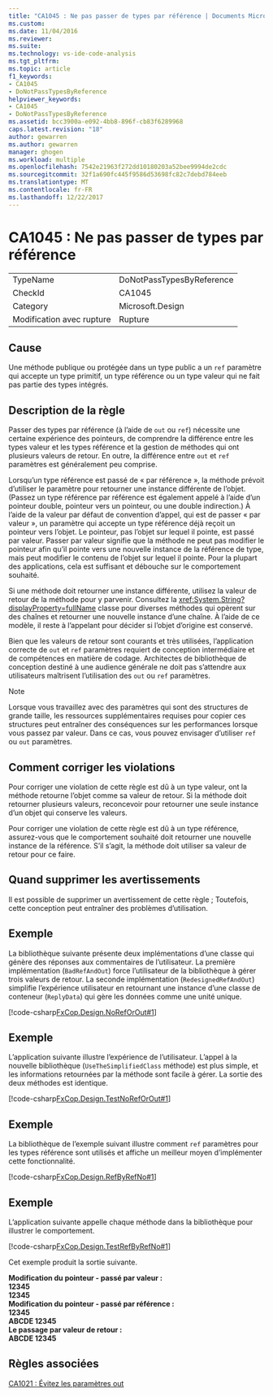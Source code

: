 ```yaml
---
title: "CA1045 : Ne pas passer de types par référence | Documents Microsoft"
ms.custom: 
ms.date: 11/04/2016
ms.reviewer: 
ms.suite: 
ms.technology: vs-ide-code-analysis
ms.tgt_pltfrm: 
ms.topic: article
f1_keywords:
- CA1045
- DoNotPassTypesByReference
helpviewer_keywords:
- CA1045
- DoNotPassTypesByReference
ms.assetid: bcc3900a-e092-4bb8-896f-cb83f6289968
caps.latest.revision: "18"
author: gewarren
ms.author: gewarren
manager: ghogen
ms.workload: multiple
ms.openlocfilehash: 7542e21963f272dd10180203a52bee9994de2cdc
ms.sourcegitcommit: 32f1a690fc445f9586d53698fc82c7debd784eeb
ms.translationtype: MT
ms.contentlocale: fr-FR
ms.lasthandoff: 12/22/2017
---
```

# <a name="ca1045-do-not-pass-types-by-reference"></a>CA1045 : Ne pas passer de types par référence
|||  
|-|-|  
|TypeName|DoNotPassTypesByReference|  
|CheckId|CA1045|  
|Category|Microsoft.Design|  
|Modification avec rupture|Rupture|  
  
## <a name="cause"></a>Cause  
 Une méthode publique ou protégée dans un type public a un `ref` paramètre qui accepte un type primitif, un type référence ou un type valeur qui ne fait pas partie des types intégrés.  
  
## <a name="rule-description"></a>Description de la règle  
 Passer des types par référence (à l’aide de `out` ou `ref`) nécessite une certaine expérience des pointeurs, de comprendre la différence entre les types valeur et les types référence et la gestion de méthodes qui ont plusieurs valeurs de retour. En outre, la différence entre `out` et `ref` paramètres est généralement peu comprise.  
  
 Lorsqu’un type référence est passé de « par référence », la méthode prévoit d’utiliser le paramètre pour retourner une instance différente de l’objet. (Passez un type référence par référence est également appelé à l’aide d’un pointeur double, pointeur vers un pointeur, ou une double indirection.) À l’aide de la valeur par défaut de convention d’appel, qui est de passer « par valeur », un paramètre qui accepte un type référence déjà reçoit un pointeur vers l’objet. Le pointeur, pas l’objet sur lequel il pointe, est passé par valeur. Passer par valeur signifie que la méthode ne peut pas modifier le pointeur afin qu’il pointe vers une nouvelle instance de la référence de type, mais peut modifier le contenu de l’objet sur lequel il pointe. Pour la plupart des applications, cela est suffisant et débouche sur le comportement souhaité.  
  
 Si une méthode doit retourner une instance différente, utilisez la valeur de retour de la méthode pour y parvenir. Consultez la <xref:System.String?displayProperty=fullName> classe pour diverses méthodes qui opèrent sur des chaînes et retourner une nouvelle instance d’une chaîne. À l’aide de ce modèle, il reste à l’appelant pour décider si l’objet d’origine est conservé.  
  
 Bien que les valeurs de retour sont courants et très utilisées, l’application correcte de `out` et `ref` paramètres requiert de conception intermédiaire et de compétences en matière de codage. Architectes de bibliothèque de conception destiné à une audience générale ne doit pas s’attendre aux utilisateurs maîtrisent l’utilisation des `out` ou `ref` paramètres.  
  
> [!NOTE]
>  Lorsque vous travaillez avec des paramètres qui sont des structures de grande taille, les ressources supplémentaires requises pour copier ces structures peut entraîner des conséquences sur les performances lorsque vous passez par valeur. Dans ce cas, vous pouvez envisager d’utiliser `ref` ou `out` paramètres.  
  
## <a name="how-to-fix-violations"></a>Comment corriger les violations  
 Pour corriger une violation de cette règle est dû à un type valeur, ont la méthode retourne l’objet comme sa valeur de retour. Si la méthode doit retourner plusieurs valeurs, reconcevoir pour retourner une seule instance d’un objet qui conserve les valeurs.  
  
 Pour corriger une violation de cette règle est dû à un type référence, assurez-vous que le comportement souhaité doit retourner une nouvelle instance de la référence. S’il s’agit, la méthode doit utiliser sa valeur de retour pour ce faire.  
  
## <a name="when-to-suppress-warnings"></a>Quand supprimer les avertissements  
 Il est possible de supprimer un avertissement de cette règle ; Toutefois, cette conception peut entraîner des problèmes d’utilisation.  
  
## <a name="example"></a>Exemple  
 La bibliothèque suivante présente deux implémentations d’une classe qui génère des réponses aux commentaires de l’utilisateur. La première implémentation (`BadRefAndOut`) force l’utilisateur de la bibliothèque à gérer trois valeurs de retour. La seconde implémentation (`RedesignedRefAndOut`) simplifie l’expérience utilisateur en retournant une instance d’une classe de conteneur (`ReplyData`) qui gère les données comme une unité unique.  
  
 [!code-csharp[FxCop.Design.NoRefOrOut#1](../code-quality/codesnippet/CSharp/ca1045-do-not-pass-types-by-reference_1.cs)]  
  
## <a name="example"></a>Exemple  
 L’application suivante illustre l’expérience de l’utilisateur. L’appel à la nouvelle bibliothèque (`UseTheSimplifiedClass` méthode) est plus simple, et les informations retournées par la méthode sont facile à gérer. La sortie des deux méthodes est identique.  
  
 [!code-csharp[FxCop.Design.TestNoRefOrOut#1](../code-quality/codesnippet/CSharp/ca1045-do-not-pass-types-by-reference_2.cs)]  
  
## <a name="example"></a>Exemple  
 La bibliothèque de l’exemple suivant illustre comment `ref` paramètres pour les types référence sont utilisés et affiche un meilleur moyen d’implémenter cette fonctionnalité.  
  
 [!code-csharp[FxCop.Design.RefByRefNo#1](../code-quality/codesnippet/CSharp/ca1045-do-not-pass-types-by-reference_3.cs)]  
  
## <a name="example"></a>Exemple  
 L’application suivante appelle chaque méthode dans la bibliothèque pour illustrer le comportement.  
  
 [!code-csharp[FxCop.Design.TestRefByRefNo#1](../code-quality/codesnippet/CSharp/ca1045-do-not-pass-types-by-reference_4.cs)]  
  
 Cet exemple produit la sortie suivante.  
  
 **Modification du pointeur - passé par valeur :**  
**12345**  
**12345**  
**Modification du pointeur - passé par référence :**  
**12345**  
**ABCDE 12345**  
**Le passage par valeur de retour :**  
**ABCDE 12345**   
## <a name="related-rules"></a>Règles associées  
 [CA1021 : Évitez les paramètres out](../code-quality/ca1021-avoid-out-parameters.md)